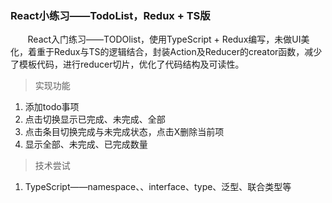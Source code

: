 ### React小练习——TodoList，Redux + TS版
&nbsp;&nbsp;&nbsp;&nbsp;&nbsp;&nbsp;&nbsp;React入门练习——TODOlist，使用TypeScript + Redux编写，未做UI美化，着重于Redux与TS的逻辑结合，封装Action及Reducer的creator函数，减少了模板代码，进行reducer切片，优化了代码结构及可读性。

> 实现功能
 1. 添加todo事项
 2. 点击切换显示已完成、未完成、全部
 3. 点击条目切换完成与未完成状态，点击X删除当前项
 4. 显示全部、未完成、已完成数量

> 技术尝试
 1. TypeScript——namespace、、interface、type、泛型、联合类型等
 
